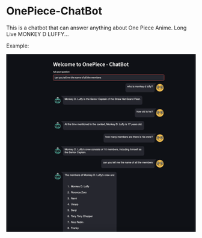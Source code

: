 # OnePiece-ChatBot
This is a chatbot that can answer anything about One Piece Anime. Long Live MONKEY D LUFFY...

Example:


![alt text](https://github.com/kartik9193/OnePiece-ChatBot/blob/main/sample.png?raw=True)